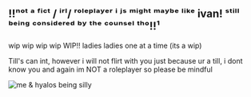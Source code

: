 
 !!ⁿᵒᵗ ᵃ ᶠⁱᶜᵗ / ⁱʳˡ/ ʳᵒˡᵉᵖˡᵃʸᵉʳ ⁱ ʲˢ ᵐⁱᵍʰᵗ ᵐᵃʸᵇᵉ ˡⁱᵏᵉ ivan! ˢᵗⁱˡˡ ᵇᵉⁱⁿᵍ ᶜᵒⁿˢⁱᵈᵉʳᵉᵈ ᵇʸ ᵗʰᵉ ᶜᵒᵘⁿˢᵉˡ ᵗʰᵒ!!¹
---

wip wip wip wip WIP!! ladies ladies one at a time (its a wip) 

Till's can int, however i will not flirt with you just because ur a till, i dont know you and again im NOT a roleplayer so please be mindful


![me & hyalos being silly](https://media.discordapp.net/attachments/1182811110647283713/1306863711822155818/Untitled205_20241114200943.png?ex=6738372d&is=6736e5ad&hm=31ee12a962580970da7b2d26229b16e0fdc54df613af9957eeb844a4fb0b130b&=&format=webp&quality=lossless&width=351&height=585)

